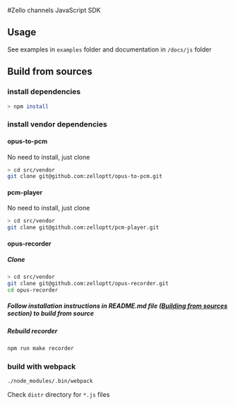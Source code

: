 #Zello channels JavaScript SDK

## Usage
See examples in `examples` folder and documentation in `/docs/js` folder

## Build from sources

### install dependencies
```bash
> npm install
```

### install vendor dependencies

#### opus-to-pcm
No need to install, just clone
```bash
> cd src/vendor
git clone git@github.com:zelloptt/opus-to-pcm.git
``` 

#### pcm-player
No need to install, just clone
```bash
> cd src/vendor
git clone git@github.com:zelloptt/pcm-player.git
```

#### opus-recorder
##### Clone 
```bash
> cd src/vendor
git clone git@github.com:zelloptt/opus-recorder.git
cd opus-recorder
```

##### Follow installation instructions in README.md file ([Building from sources](https://github.com/megamk/opus-recorder#building-from-sources) section) to build from source

##### Rebuild recorder
```bash
npm run make recorder
```


### build with webpack
```bash
./node_modules/.bin/webpack
```

Check `distr` directory for `*.js` files